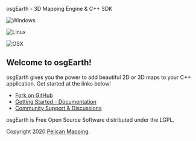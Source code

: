 osgEarth - 3D Mapping Engine & C++ SDK

![Windows](https://github.com/gwaldron/osgearth/workflows/windows-x64-Release/badge.svg)

![Linux](https://github.com/gwaldron/osgearth/workflows/linux-x64/badge.svg)

![OSX](https://github.com/gwaldron/osgearth/workflows/macosx-x64/badge.svg)


## Welcome to osgEarth!

osgEarth gives you the power to add beautiful 2D or 3D maps to your C++ application. Get started at the links below!

* [Fork on GitHub](https://github.com/gwaldron/osgearth)
* [Getting Started - Documentation](http://docs.osgearth.org/en/latest/)
* [Community Support &amp; Discussions](https://github.com/gwaldron/osgearth/discussions)

osgEarth is Free Open Source Software distributed under the LGPL.

Copyright 2020 [Pelican Mapping](http://web.pelicanmapping.com/).

